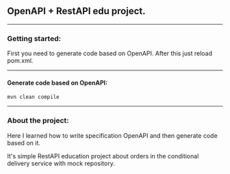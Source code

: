 ## OpenAPI + RestAPI edu project.

---

### Getting started:
First you need to generate code based on OpenAPI. 
After this just reload pom.xml.

---

#### Generate code based on OpenAPI:
```
mvn clean compile
```

---

### About the project:
Here I learned how to write specification OpenAPI and then generate code based on it.

It's simple RestAPI education project about orders in the conditional delivery service with mock repository.